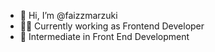 - 👋 Hi, I’m @faizzmarzuki
- 👨‍💻 Currently working as Frontend Developer
- 🎨 Intermediate in Front End Development

<!---
faizzmarzuki/faizzmarzuki is a ✨ special ✨ repository because its `README.md` (this file) appears on your GitHub profile.
You can click the Preview link to take a look at your changes.
--->
